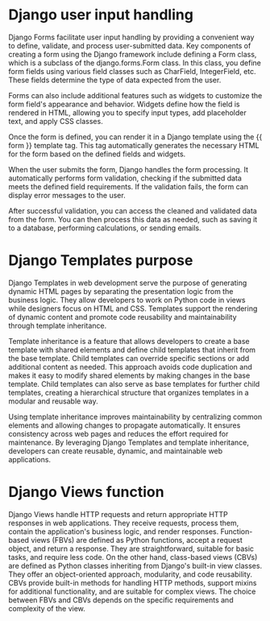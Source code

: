 # Django user input handling

Django Forms facilitate user input handling by providing a convenient way to define, validate, and process user-submitted data. Key components of creating a form using the Django framework include defining a Form class, which is a subclass of the django.forms.Form class. In this class, you define form fields using various field classes such as CharField, IntegerField, etc. These fields determine the type of data expected from the user.

Forms can also include additional features such as widgets to customize the form field's appearance and behavior. Widgets define how the field is rendered in HTML, allowing you to specify input types, add placeholder text, and apply CSS classes.

Once the form is defined, you can render it in a Django template using the {{ form }} template tag. This tag automatically generates the necessary HTML for the form based on the defined fields and widgets.

When the user submits the form, Django handles the form processing. It automatically performs form validation, checking if the submitted data meets the defined field requirements. If the validation fails, the form can display error messages to the user.

After successful validation, you can access the cleaned and validated data from the form. You can then process this data as needed, such as saving it to a database, performing calculations, or sending emails.


# Django Templates purpose

Django Templates in web development serve the purpose of generating dynamic HTML pages by separating the presentation logic from the business logic. They allow developers to work on Python code in views while designers focus on HTML and CSS. Templates support the rendering of dynamic content and promote code reusability and maintainability through template inheritance.

Template inheritance is a feature that allows developers to create a base template with shared elements and define child templates that inherit from the base template. Child templates can override specific sections or add additional content as needed. This approach avoids code duplication and makes it easy to modify shared elements by making changes in the base template. Child templates can also serve as base templates for further child templates, creating a hierarchical structure that organizes templates in a modular and reusable way.

Using template inheritance improves maintainability by centralizing common elements and allowing changes to propagate automatically. It ensures consistency across web pages and reduces the effort required for maintenance. By leveraging Django Templates and template inheritance, developers can create reusable, dynamic, and maintainable web applications.

#  Django Views function 

Django Views handle HTTP requests and return appropriate HTTP responses in web applications. They receive requests, process them, contain the application's business logic, and render responses. Function-based views (FBVs) are defined as Python functions, accept a request object, and return a response. They are straightforward, suitable for basic tasks, and require less code. On the other hand, class-based views (CBVs) are defined as Python classes inheriting from Django's built-in view classes. They offer an object-oriented approach, modularity, and code reusability. CBVs provide built-in methods for handling HTTP methods, support mixins for additional functionality, and are suitable for complex views. The choice between FBVs and CBVs depends on the specific requirements and complexity of the view.